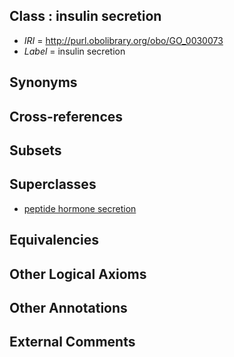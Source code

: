 
## Class : insulin secretion

 * *IRI* = http://purl.obolibrary.org/obo/GO_0030073
 * *Label* = insulin secretion

## Synonyms


## Cross-references


## Subsets


## Superclasses

 * [peptide hormone secretion](../../GO/72/GO_0030072.md)

## Equivalencies


## Other Logical Axioms


## Other Annotations


## External Comments

